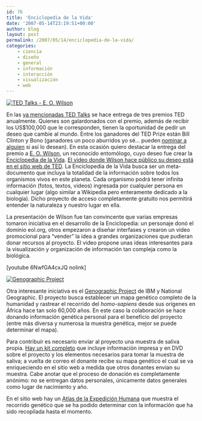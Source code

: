 ```yaml
---
id: 76
title: 'Enciclopedia de la Vida'
date: '2007-05-14T23:19:51+00:00'
author: blog
layout: post
permalink: /2007/05/14/enciclopedia-de-la-vida/
categories:
    - ciencia
    - diseño
    - general
    - información
    - interacción
    - visualización
    - web
---
```


[![TED Talks - E. O. Wilson](/blog/wp-content/uploads/2007/05/eowilson.jpg)](http://www.ted.com/talks/view/id/83 "E.O. Wilson - Encyclopedia of Life")

En las [ya mencionadas TED Talks](http://www.mauriciogiraldo.com/blog/2007/01/25/hillman-curtis-ted-talks/ "mga/blog: TED Talks") se hace entrega de tres premios TED anualmente. Quienes son galardonados con el premio, además de recibir los US$100,000 que le corresponden, tienen la oportunidad de pedir un deseo que cambie al mundo. Entre los ganadores del TED Prize están Bill Clinton y Bono (ganadores un poco aburridos yo sé… pueden [nominar a alguien](http://www.ted.com/index.php/pages/view/id/100) si así­ lo desean). En esta ocasión quiero destacar la entrega del premio a [E. O. Wilson](http://en.wikipedia.org/wiki/Edward_Osborne_Wilson "E.O. Wilson en Wikipedia"), un reconocido entomólogo, cuyo deseo fue crear la [Enciclopedia de la Vida](http://www.eol.org/). [El video donde Wilson hace público su deseo está en el sitio web de TED](http://www.ted.com/talks/view/id/83). La Enciclopedia de la Vida busca ser un meta-documento que incluya la totalidad de la información sobre todos los organismos vivos en este planeta. Cada organismo podrá tener infinita información (fotos, textos, videos) ingresada por cualquier persona en cualquier lugar (algo similar a Wikipedia pero enteramente dedicado a la biologí­a). Dicho proyecto de acceso completamente gratuito nos permitirá entender la naturaleza y nuestro lugar en ella.

La presentación de Wilson fue tan convincente que varias empresas tomaron iniciativa en el desarrollo de la Enciclopedia: un personaje donó el dominio eol.org, otros empezaron a diseñar interfases y crearon un video promocional para “vender” la idea a grandes organizaciones que pudieran donar recursos al proyecto. El video propone unas ideas interesantes para la visualización y organización de información tan compleja como la biológica.

\[youtube 6NwfGA4cxJQ nolink\]

[![Genographic Project](/blog/wp-content/uploads/2007/05/genographic.gif)](http://www.nationalgeographic.com/genographic/)

Otra interesante iniciativa es el [Genographic Project](http://www.nationalgeographic.com/genographic/) de IBM y National Geographic. El proyecto busca establecer un mapa genético completo de la humanidad y rastrear el recorrido del *homo-sapiens* desde sus orí­genes en África hace tan solo 60,000 años. En este caso la colaboración se hace donando información genética personal para el beneficio del proyecto (entre más diversa y numerosa la muestra genética, mejor se puede determinar el mapa).

Para contribuir es necesario enviar al proyecto una muestra de saliva propia. [Hay un kit completo](http://www.nationalgeographic.com/genographic/participate.html "¿Cómo participar en Genographic?") que incluye información impresa y en DVD sobre el proyecto y los elementos necesarios para tomar la muestra de saliva; a vuelta de correo el donante recibe su mapa genético el cual se va enriqueciendo en el sitio web a medida que otros donantes envían su muestra. Cabe anotar que el proceso de donación es completamente anónimo: no se entregan datos personales, únicamente datos generales como lugar de nacimiento y año.

En el sitio web hay un [Atlas de la Expedición Humana](http://www.nationalgeographic.com/genographic/atlas.html "Atlas of the Human Journey") que muestra el recorrido genético que se ha podido determinar con la información que ha sido recopilada hasta el momento.